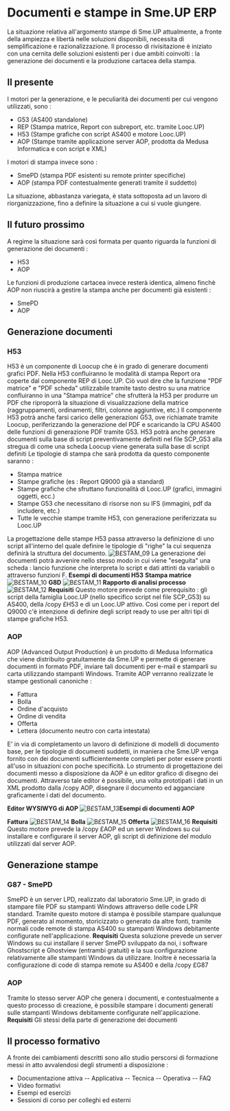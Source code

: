 # Documenti e stampe in Sme.UP ERP
La situazione relativa all'argomento stampe di Sme.UP attualmente, a fronte della ampiezza e libertà nelle soluzioni disponibili, necessita di semplificazione e razionalizzazione.
Il processo di rivisitazione è iniziato con una cernita delle soluzioni esistenti per i due ambiti coinvolti :  la generazione dei documenti e la produzione cartacea della stampa.
## Il presente
I motori per la generazione, e le peculiarità dei documenti per cui vengono utilizzati, sono : 

- G53 (AS400 standalone)
- REP (Stampa matrice, Report con subreport, etc. tramite Looc.UP)
- H53 (Stampe grafiche con script AS400 e motore Looc.UP)
- AOP (Stampe tramite applicazione server AOP, prodotta da Medusa Informatica e con script e XML)

I motori di stampa invece sono : 

- SmePD (stampa PDF esistenti su remote printer specifiche)
- AOP (stampa PDF contestualmente generati tramite il suddetto)

La situazione, abbastanza variegata, è stata sottoposta ad un lavoro di riorganizzazione, fino a definire la situazione a cui si vuole giungere.
## Il futuro prossimo
A regime la situazione sarà così formata per quanto riguarda la funzioni di generazione dei documenti : 

- H53
- AOP

Le funzioni di produzione cartacea invece resterà identica, almeno finchè AOP non riuscirà a gestire la stampa anche per documenti già esistenti : 

- SmePD
- AOP


## Generazione documenti
### H53
H53 è un componente di  Loocup che è in grado di generare documenti grafici PDF.
Nella H53 confluiranno le modalità di stampa Report ora coperte dal componente REP di Looc.UP. Ciò vuol dire che la funzione "PDF matrice" e "PDF scheda" utilizzabile tramite tasto destro su una matrice confluiranno in una "Stampa matrice" che sfrutterà la H53 per produrre un PDF che riproporrà la situazione di visualizzazione della matrice (raggruppamenti, ordinamenti, filtri, colonne aggiuntive, etc.)
Il componente H53 potrà anche farsi carico delle generazioni G53, ove richiamate tramite Loocup, periferizzando la generazione del PDF e scaricando la CPU AS400 delle funzioni di generazione PDF tramite G53.
H53 potrà anche generare documenti sulla base di script preventivamente definiti nel file SCP_G53 alla stregua di come una scheda Loocup viene generata sulla base di script definiti
Le tipologie di stampa che sarà prodotta da questo componente saranno : 

- Stampa matrice
- Stampe grafiche (es :  Report Q9000 già a standard)
- Stampe grafiche che sfruttano funzionalità di Looc.UP (grafici, immagini oggetti, ecc.)
- Stampe G53 che necessitano di risorse non su IFS (immagini, pdf da includere, etc.)
- Tutte le vecchie stampe tramite H53, con generazione periferizzata su Looc.UP

La progettazione delle stampe H53 passa attraverso la definizione di uno script all'interno del quale definire le tipologie di "righe" la cui sequenza definirà la struttura del documento.
![B£STAM_09](http://doc.smeup.com/immagini/MBDOC_VIS-B£STAM_01/BXSTAM_09.png)
La generazione dei documenti potrà avvenire nello stesso modo in cui viene "eseguita" una scheda :  lancio funzione che interpreta lo script e dati attinti da variabili o attraverso funzioni F.
**Esempi di documenti H53**
__Stampa matrice__
![B£STAM_10](http://doc.smeup.com/immagini/MBDOC_VIS-B£STAM_01/BXSTAM_10.png)
__G8D__
![B£STAM_11](http://doc.smeup.com/immagini/MBDOC_VIS-B£STAM_01/BXSTAM_11.png)
__Rapporto di analisi processo__
![B£STAM_12](http://doc.smeup.com/immagini/MBDOC_VIS-B£STAM_01/BXSTAM_12.png)
**Requisiti**
Questo motore prevede come prerequisito :  gli script della famiglia Looc.UP (nello specifico script nel file SCP_G53) su AS400, della /copy £H53 e di un Looc.UP attivo.
Così come per i report del Q9000 c'è intenzione di definire degli script ready to use per altri tipi di stampe grafiche H53.
### AOP
AOP (Advanced Output Production) è un prodotto di Medusa Informatica che viene distribuito gratuitamente da Sme.UP e permette di generare documenti in formato PDF, inviare tali documenti per e-mail e stamparli su carta utilizzando stampanti Windows.
Tramite AOP verranno realizzate le stampe gestionali canoniche : 

- Fattura
- Bolla
- Ordine d'acquisto
- Ordine di vendita
- Offerta
- Lettera (documento neutro con carta intestata)

E' in via di completamento un lavoro di definizione di modelli di documento base, per le tipologie di documenti suddetti, in maniera che Sme.UP venga fornito con dei documenti sufficientemente completi per poter essere pronti all'uso in situazioni con poche specificità.
Lo strumento di progettazione dei documenti messo a disposizione da AOP è un editor grafico di disegno dei documenti.
Attraverso tale editor è possibile, una volta prototipati i dati in un XML prodotto dalla /copy AOP, disegnare il documento ed agganciare graficamente i dati del documento.

__Editor WYSIWYG di AOP__
![B£STAM_13](http://doc.smeup.com/immagini/MBDOC_VIS-B£STAM_01/BXSTAM_13.png)**Esempi di documenti AOP**

__Fattura__
![B£STAM_14](http://doc.smeup.com/immagini/MBDOC_VIS-B£STAM_01/BXSTAM_14.png)
__Bolla__
![B£STAM_15](http://doc.smeup.com/immagini/MBDOC_VIS-B£STAM_01/BXSTAM_15.png)
__Offerta__
![B£STAM_16](http://doc.smeup.com/immagini/MBDOC_VIS-B£STAM_01/BXSTAM_16.png)
**Requisiti**
Questo motore prevede la /copy £AOP ed un server Windows su cui installare e configurare il server AOP, gli script di definizione del modulo utilizzati dal server AOP.
## Generazione stampe
### G87 - SmePD
SmePD è un server LPD, realizzato dal laboratorio Sme.UP, in grado di stampare file PDF su stampanti Windows attraverso delle code LPR standard.
Tramite questo motore di stampa è possibile stampare qualunque PDF, generato al momento, storicizzato o generato da altre fonti, tramite normali code remote di stampa AS400 su stampanti Windows debitamente configurate nell'applicazione.
**Requisiti**
Questa soluzione prevede un server Windows su cui installare il server SmePD sviluppato da noi, i software Ghostscript e Ghostview (entrambi gratuiti) e la sua configurazione relativamente alle stampanti Windows da utilizzare. Inoltre è necessaria la configurazione di code di stampa remote su AS400 e della /copy £G87
### AOP
Tramite lo stesso server AOP che genera i documenti, e contestualmente a questo processo di creazione,  è possibile stampare i documenti generati sulle stampanti Windows debitamente configurate nell'applicazione.
**Requisiti**
Gli stessi della parte di generazione dei documenti
## Il processo formativo
A fronte dei cambiamenti descritti sono allo studio perscorsi di formazione messi in atto avvalendosi degli strumenti a disposizione : 

- Documentazione attiva
-- Applicativa
-- Tecnica
-- Operativa
-- FAQ
- Video formativi
- Esempi ed esercizi
- Sessioni di corso per colleghi ed esterni

